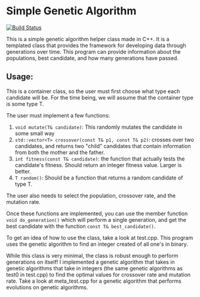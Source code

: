 # Simple Genetic Algorithm

[![Build Status](https://travis-ci.org/coenvalk/Simple-Genetic-Algorithm.svg?branch=master)](https://travis-ci.org/coenvalk/Simple-Genetic-Algorithm)

This is a simple genetic algorithm helper class made in C++. It is a templated
class that provides the framework for developing data through generations over
time. This program can provide information about the populations, best candidate,
and how many generations have passed.

## Usage:

This is a container class, so the user must first choose what type each candidate will be.
For the time being, we will assume that the container type is some type T.

The user must implement a few functions:
1. `void mutate(T& candidate)`: This randomly mutates the candidate in some small way
1. `std::vector<T> crossover(const T& p1, const T& p2)`: crosses over two candidates, and returns
  two "child" candidates that contain information from both the mother and the father.
1. `int fitness(const T& candidate)`: the function that actually tests the candidate's fitness.
  Should return an integer fitness value. Larger is better.
1. `T random()`: Should be a function that returns a random candidate of type T.

The user also needs to select the population, crossover rate, and the mutation rate.

Once these functions are implemented, you can use the member function
`void do_generation()` which will perform a single generation, and get the best candidate with the function
`const T& best_candidate()`.

To get an idea of how to use the class, take a look at test.cpp. This program uses the genetic algorithm to find an integer created of all
one's in binary.

While this class is very minimal, the class is robust enough to perform generations on itself! I implemented a genetic algorithm that takes
in genetic algorithms that take in integers (the same genetic algorithms as test0 in test.cpp) to find the optimal values for crossover rate
and mutation rate. Take a look at meta_test.cpp for a genetic algorithm that performs evolutions on genetic algorithms.